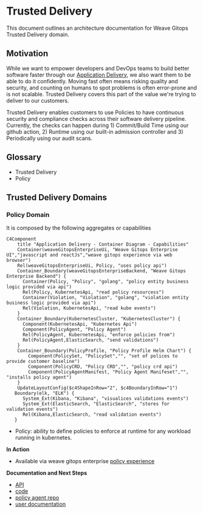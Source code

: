 # Trusted Delivery 
This document outlines an architecture documentation for Weave Gitops Trusted Delivery domain.

## Motivation

While we want to empower developers and DevOps teams to build better software faster through our [Application Delivery](./application-delivery.md#motivation), 
we also want them to be able to do it confidently. Moving fast often means risking quality and security, and counting on humans to spot problems is often error-prone and is not scalable. 
Trusted Delivery covers this part of the value we're trying to deliver to our customers.

Trusted Delivery enables customers to use Policies to have continuous security and compliance checks across their software delivery pipeline. 
Currently, the checks can happen during 1) Commit/Build Time using our github action, 2) Runtime using our built-in admission controller 
and 3) Periodically using our audit scans.

## Glossary

- Trusted Delivery
- Policy 

## Trusted Delivery Domains

### Policy Domain

It is composed by the following aggregates or capabilities

```mermaid-source
C4Component
    title "Application Delivery - Container Diagram - Capabilities"
    Container(weaveGitopsEnterpriseUi, "Weave Gitops Enterprise UI","javascript and reactJs","weave gitops experience via web browser")
    Rel(weaveGitopsEnterpriseUi, Policy, "uses policy api")
    Container_Boundary(weaveGitopsEnterpriseBackend, "Weave Gitops Enterprise Backend") {
      Container(Policy, "Policy", "golang", "policy entity business logic provided via api")
      Rel(Policy, KubernetesApi, "read policy resourcess")
      Container(Violation, "Violation", "golang", "violation entity business logic provided via api")
      Rel(Violation, KubernetesApi, "read kube events")
    }
    Container_Boundary(KubernetesCluster, "KubernetesCluster") {
      Component(KubernetesApi, "Kubernetes Api")
      Component(PolicyAgent, "Policy Agent")
      Rel(PolicyAgent, KubernetesApi, "enforce policies from")
      Rel(PolicyAgent,ElasticSearch, "send validations")
    }
    Container_Boundary(PolicyProfile, "Policy Profile Helm Chart") {
        Component(PolicySet, "PolicySet","", "set of polices to provide customer baseline")
        Component(PolicyCRD, "Policy CRD","", "policy crd api")
        Component(PolicyAgentManifest, "Policy Agent Manifeset","", "installs policy agent")
    }
    UpdateLayoutConfig($c4ShapeInRow="2", $c4BoundaryInRow="1") 
   Boundary(elk, "ELK") {
      System_Ext(Kibana, "Kibana", "visualices validations events") 
      System_Ext(ElasticSearch, "ElasticSearch", "stores for validation events") 
      Rel(Kibana,ElasticSearch, "read validation events")
   }         
```
- Policy: ability to define policies to enforce at runtime for any workload running in kubernetes. 

**In Action**
- Available via weave gitops enterprise [policy experience](https://demo-01.wge.dev.weave.works/policies)

**Documentation and Next Steps**
- [API](https://github.com/weaveworks/policy-agent/tree/dev/api)
- [code](https://github.com/weaveworks/weave-gitops-enterprise)
- [policy agent repo](https://github.com/weaveworks/policy-agent)
- [user documentation](https://docs.gitops.weave.works/docs/enterprise/intro/index.html)











